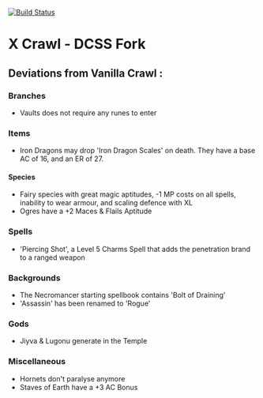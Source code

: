 [![Build Status](https://travis-ci.org/crawl/crawl.svg?branch=master)](https://travis-ci.org/crawl/crawl)

# X Crawl - DCSS Fork

## Deviations from Vanilla Crawl : 
 
 ### Branches
  - Vaults does not require any runes to enter
 ### Items
  - Iron Dragons may drop 'Iron Dragon Scales' on death. They have a base AC of 16, and an ER of 27.
 #### Species
 - Fairy species with great magic aptitudes, -1 MP costs on all spells, inability to wear armour, and scaling defence with XL
 - Ogres have a +2 Maces & Flails Aptitude
 ### Spells
 - 'Piercing Shot', a Level 5 Charms Spell that adds the penetration brand to a ranged weapon
 ### Backgrounds
 - The Necromancer starting spellbook contains 'Bolt of Draining'
 - 'Assassin' has been renamed to 'Rogue'
 ### Gods
 - Jiyva & Lugonu generate in the Temple
 ### Miscellaneous
 - Hornets don't paralyse anymore
 - Staves of Earth have a +3 AC Bonus
 
